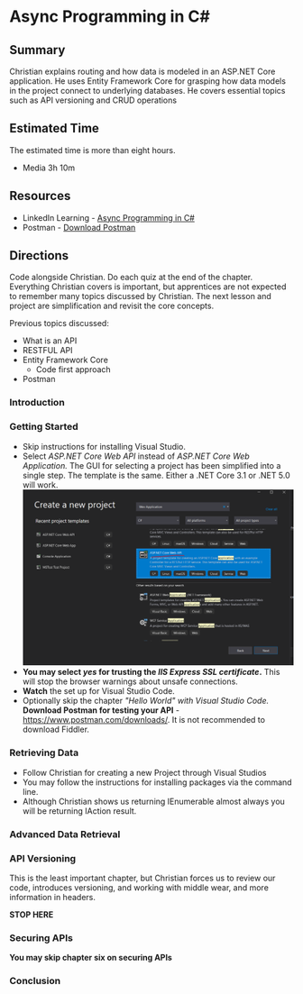 # Async Programming in C#

## Summary
 Christian explains routing and how data is modeled in an ASP.NET Core application. He uses Entity Framework Core for grasping how data models in the project connect to underlying databases. He covers essential topics such as API versioning and CRUD operations

## Estimated Time
The estimated time is more than eight hours.
- Media 3h 10m


## Resources
- LinkedIn Learning - [Async Programming in C#](https://www.linkedin.com/learning/building-web-apis-with-asp-dot-net-core-3/apis-today)
- Postman - [Download Postman](https://www.postman.com/downloads/)

## Directions
Code alongside Christian.  Do each quiz at the end of the chapter.  Everything Christian covers is important, but apprentices are not expected to remember many topics discussed by Christian.  The next lesson and project are simplification and revisit the core concepts.

Previous topics discussed:
- What is an API
- RESTFUL API
- Entity Framework Core
  - Code first approach
- Postman

### Introduction

### Getting Started
- Skip instructions for installing Visual Studio.
- Select *ASP.NET Core Web API* instead of *ASP.NET Core Web Application.*  The GUI for selecting a project has been simplified into a single step.  The template is the same.  Either a .NET Core 3.1 or .NET 5.0 will work.
![select asp.net core](./img/select-aspnet-core.png)
- **You may select *yes* for trusting the *IIS Express SSL certificate*.** This will stop the browser warnings about unsafe connections.
- **Watch** the set up for Visual Studio Code.
- Optionally skip the chapter *"Hello World" with Visual Studio Code.*  
**Download Postman for testing your API** - https://www.postman.com/downloads/.  It is not recommended to download Fiddler.

### Retrieving Data
- Follow Christian for creating a new Project through Visual Studios
- You may follow the instructions for installing packages via the command line.
- Although Christian shows us returning IEnumerable almost always you will be returning IAction result.

### Advanced Data Retrieval

### API Versioning
This is the least important chapter, but Christian forces us to review our code, introduces versioning, and working with middle wear, and more information in headers.

**STOP HERE**
### Securing APIs
**You may skip chapter six on securing APIs**

### Conclusion